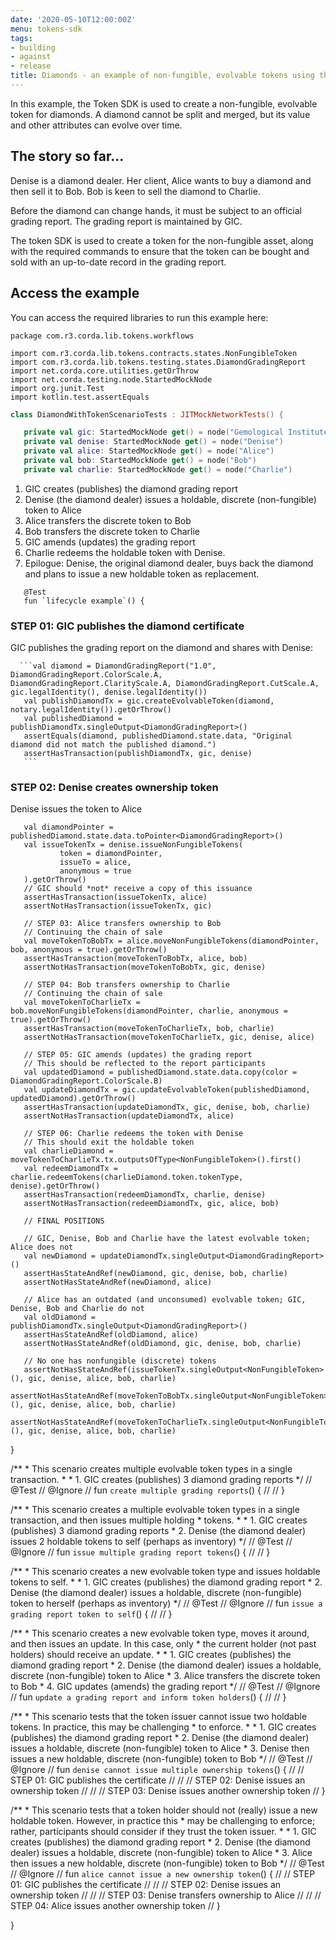 ```yaml
---
date: '2020-05-10T12:00:00Z'
menu: tokens-sdk
tags:
- building
- against
- release
title: Diamonds - an example of non-fungible, evolvable tokens using the SDK
---
```


In this example, the Token SDK is used to create a non-fungible, evolvable token for diamonds. A diamond cannot be split and merged, but its value and other attributes can evolve over time.

## The story so far...

Denise is a diamond dealer. Her client, Alice wants to buy a diamond and then sell it to Bob. Bob is keen to sell the diamond to Charlie.

Before the diamond can change hands, it must be subject to an official grading report. The grading report is maintained by GIC.

The token SDK is used to create a token for the non-fungible asset, along with the required commands to ensure that the token can be bought and sold with an up-to-date record in the grading report.

## Access the example

You can access the required libraries to run this example here:

```
package com.r3.corda.lib.tokens.workflows

import com.r3.corda.lib.tokens.contracts.states.NonFungibleToken
import com.r3.corda.lib.tokens.testing.states.DiamondGradingReport
import net.corda.core.utilities.getOrThrow
import net.corda.testing.node.StartedMockNode
import org.junit.Test
import kotlin.test.assertEquals
```



```Kotlin
class DiamondWithTokenScenarioTests : JITMockNetworkTests() {

   private val gic: StartedMockNode get() = node("Gemological Institute of Corda (GIC)")
   private val denise: StartedMockNode get() = node("Denise")
   private val alice: StartedMockNode get() = node("Alice")
   private val bob: StartedMockNode get() = node("Bob")
   private val charlie: StartedMockNode get() = node("Charlie")
```



1. GIC creates (publishes) the diamond grading report
2. Denise (the diamond dealer) issues a holdable, discrete (non-fungible) token to Alice
3. Alice transfers the discrete token to Bob
4. Bob transfers the discrete token to Charlie
5. GIC amends (updates) the grading report
6. Charlie redeems the holdable token with Denise.
7. Epilogue: Denise, the original diamond dealer, buys back the diamond and plans to issue a new holdable token as replacement.

```*/
   @Test
   fun `lifecycle example`() {
```

### STEP 01: GIC publishes the diamond certificate

GIC publishes the grading report on the diamond and shares with Denise:

      ```val diamond = DiamondGradingReport("1.0", DiamondGradingReport.ColorScale.A, DiamondGradingReport.ClarityScale.A, DiamondGradingReport.CutScale.A, gic.legalIdentity(), denise.legalIdentity())
       val publishDiamondTx = gic.createEvolvableToken(diamond, notary.legalIdentity()).getOrThrow()
       val publishedDiamond = publishDiamondTx.singleOutput<DiamondGradingReport>()
       assertEquals(diamond, publishedDiamond.state.data, "Original diamond did not match the published diamond.")
       assertHasTransaction(publishDiamondTx, gic, denise)
       ```


### STEP 02: Denise creates ownership token

Denise issues the token to Alice

       val diamondPointer = publishedDiamond.state.data.toPointer<DiamondGradingReport>()
       val issueTokenTx = denise.issueNonFungibleTokens(
               token = diamondPointer,
               issueTo = alice,
               anonymous = true
       ).getOrThrow()
       // GIC should *not* receive a copy of this issuance
       assertHasTransaction(issueTokenTx, alice)
       assertNotHasTransaction(issueTokenTx, gic)

       // STEP 03: Alice transfers ownership to Bob
       // Continuing the chain of sale
       val moveTokenToBobTx = alice.moveNonFungibleTokens(diamondPointer, bob, anonymous = true).getOrThrow()
       assertHasTransaction(moveTokenToBobTx, alice, bob)
       assertNotHasTransaction(moveTokenToBobTx, gic, denise)

       // STEP 04: Bob transfers ownership to Charlie
       // Continuing the chain of sale
       val moveTokenToCharlieTx = bob.moveNonFungibleTokens(diamondPointer, charlie, anonymous = true).getOrThrow()
       assertHasTransaction(moveTokenToCharlieTx, bob, charlie)
       assertNotHasTransaction(moveTokenToCharlieTx, gic, denise, alice)

       // STEP 05: GIC amends (updates) the grading report
       // This should be reflected to the report participants
       val updatedDiamond = publishedDiamond.state.data.copy(color = DiamondGradingReport.ColorScale.B)
       val updateDiamondTx = gic.updateEvolvableToken(publishedDiamond, updatedDiamond).getOrThrow()
       assertHasTransaction(updateDiamondTx, gic, denise, bob, charlie)
       assertNotHasTransaction(updateDiamondTx, alice)

       // STEP 06: Charlie redeems the token with Denise
       // This should exit the holdable token
       val charlieDiamond = moveTokenToCharlieTx.tx.outputsOfType<NonFungibleToken>().first()
       val redeemDiamondTx = charlie.redeemTokens(charlieDiamond.token.tokenType, denise).getOrThrow()
       assertHasTransaction(redeemDiamondTx, charlie, denise)
       assertNotHasTransaction(redeemDiamondTx, gic, alice, bob)

       // FINAL POSITIONS

       // GIC, Denise, Bob and Charlie have the latest evolvable token; Alice does not
       val newDiamond = updateDiamondTx.singleOutput<DiamondGradingReport>()
       assertHasStateAndRef(newDiamond, gic, denise, bob, charlie)
       assertNotHasStateAndRef(newDiamond, alice)

       // Alice has an outdated (and unconsumed) evolvable token; GIC, Denise, Bob and Charlie do not
       val oldDiamond = publishDiamondTx.singleOutput<DiamondGradingReport>()
       assertHasStateAndRef(oldDiamond, alice)
       assertNotHasStateAndRef(oldDiamond, gic, denise, bob, charlie)

       // No one has nonfungible (discrete) tokens
       assertNotHasStateAndRef(issueTokenTx.singleOutput<NonFungibleToken>(), gic, denise, alice, bob, charlie)
       assertNotHasStateAndRef(moveTokenToBobTx.singleOutput<NonFungibleToken>(), gic, denise, alice, bob, charlie)
       assertNotHasStateAndRef(moveTokenToCharlieTx.singleOutput<NonFungibleToken>(), gic, denise, alice, bob, charlie)
   }

   /**
    * This scenario creates multiple evolvable token types in a single transaction.
    *
    * 1. GIC creates (publishes) 3 diamond grading reports
    */
   //    @Test
   //    @Ignore
   //    fun `create multiple grading reports`() {
   //
   //    }

   /**
    * This scenario creates a multiple evolvable token types in a single transaction, and then issues multiple holding
    * tokens.
    *
    * 1. GIC creates (publishes) 3 diamond grading reports
    * 2. Denise (the diamond dealer) issues 2 holdable tokens to self (perhaps as inventory)
    */
   //    @Test
   //    @Ignore
   //    fun `issue multiple grading report tokens`() {
   //
   //    }

   /**
    * This scenario creates a new evolvable token type and issues holdable tokens to self.
    *
    * 1. GIC creates (publishes) the diamond grading report
    * 2. Denise (the diamond dealer) issues a holdable, discrete (non-fungible) token to herself (perhaps as inventory)
    */
   //    @Test
   //    @Ignore
   //    fun `issue a grading report token to self`() {
   //
   //    }

   /**
    * This scenario creates a new evolvable token type, moves it around, and then issues an update. In this case, only
    * the current holder (not past holders) should receive an update.
    *
    * 1. GIC creates (publishes) the diamond grading report
    * 2. Denise (the diamond dealer) issues a holdable, discrete (non-fungible) token to Alice
    * 3. Alice transfers the discrete token to Bob
    * 4. GIC updates (amends) the grading report
    */
   //    @Test
   //    @Ignore
   //    fun `update a grading report and inform token holders`() {
   //
   //    }

   /**
    * This scenario tests that the token issuer cannot issue two holdable tokens. In practice, this may be challenging
    * to enforce.
    *
    * 1. GIC creates (publishes) the diamond grading report
    * 2. Denise (the diamond dealer) issues a holdable, discrete (non-fungible) token to Alice
    * 3. Denise then issues a new holdable, discrete (non-fungible) token to Bob
    */
   //    @Test
   //    @Ignore
   //    fun `denise cannot issue multiple ownership tokens`() {
   //        // STEP 01: GIC publishes the certificate
   //
   //        // STEP 02: Denise issues an ownership token
   //
   //        // STEP 03: Denise issues another ownership token
   //    }

   /**
    * This scenario tests that a token holder should not (really) issue a new holdable token. However, in practice this
    * may be challenging to enforce; rather, participants should consider if they trust the token issuer.
    *
    * 1. GIC creates (publishes) the diamond grading report
    * 2. Denise (the diamond dealer) issues a holdable, discrete (non-fungible) token to Alice
    * 3. Alice then issues a new holdable, discrete (non-fungible) token to Bob
    */
   //    @Test
   //    @Ignore
   //    fun `alice cannot issue a new ownership token`() {
   //        // STEP 01: GIC publishes the certificate
   //
   //        // STEP 02: Denise issues an ownership token
   //
   //        // STEP 03: Denise transfers ownership to Alice
   //
   //        // STEP 04: Alice issues another ownership token
   //    }

}
